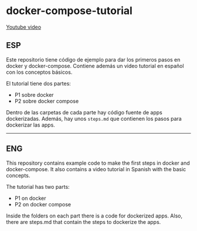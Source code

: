 # docker-compose-tutorial 

[Youtube video](https://youtu.be/6qgULn0wCaU)

## ESP
Este repositorio tiene código de ejemplo para dar los primeros pasos en docker y docker-compose. Contiene además un video tutorial en español con los conceptos básicos.

El tutorial tiene dos partes:
- P1 sobre docker
- P2 sobre docker compose

Dentro de las carpetas de cada parte hay código fuente de apps dockerizadas. Además, hay unos `steps.md` que contienen los pasos para dockerizar las apps.

---
## ENG
This repository contains example code to make the first steps in docker and docker-compose. It also contains a video tutorial in Spanish with the basic concepts.

The tutorial has two parts:
- P1 on docker
- P2 on docker compose

Inside the folders on each part there is a code for dockerized apps. Also, there are steps.md that contain the steps to dockerize the apps.